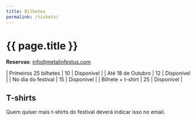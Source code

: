 ```yaml
---
title: Bilhetes
permalink: /tickets/
---
```


# {{ page.title }}

**Reservas**: [info@metalinfestus.com](mailto:info@metalinfestus.com)

| Primeiros 25 bilhetes | 10 <i class="fa-solid fa-skull"></i> | <i class="fa-solid fa-check text-success"></i> Disponível |
| Até 18 de Outubro | 12 <i class="fa-solid fa-skull"></i> | <i class="fa-solid fa-check text-success"></i> Disponível |
| No dia do festival | 15 <i class="fa-solid fa-skull"></i> | <i class="fa-solid fa-check text-success"></i> Disponível |
| Bilhete + t-shirt | 25 <i class="fa-solid fa-skull"></i> | <i class="fa-solid fa-check text-success"></i> Disponível |

## T-shirts

Quem quiser mais t-shirts do festival deverá indicar isso no email.